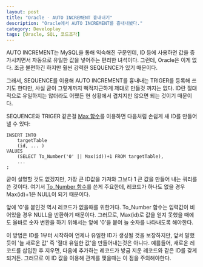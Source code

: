 ```yaml
---
layout: post
title: "Oracle - AUTO INCREMENT 흉내내기"
description: "Oracle에서 AUTO INCREMENT를 흉내내봤다."
category: Developlay
tags: [Oracle, SQL, 코드조각]
---
```


AUTO INCREMENT는 MySQL을 통해 익숙해진 구문인데, ID 등에 사용하면 값을 증가시키면서 자동으로 유일한 값을 넣어주는 편리한 녀석이다.
그런데, Oracle은 이게 없다.
조금 불편하긴 하지만 훨씬 강력한 SEQUENCE가 있기 때문이다.

그래서, SEQUENCE를 이용해 AUTO INCREMENT를 흉내내는 TRIGER를 등록해 쓰기도 한다만, 사실 굳이 그렇게까지 뻑적지근하게 제대로 만들것 까지는 없다. ID란 절대적으로 유일하지는 않더라도 어쨌든 현 상황에서 겹치지만 않으면 되는 것이기 때문이다.

SEQUENCE와 TRIGER 같은걸 [Max 함수][]를 이용하면 다음처럼 손쉽게 새 ID를 만들어 낼 수 있다:

~~~
INSERT INTO
	targetTable
	(id, ... )
VALUES
	(SELECT To_Number('0' || Max(id))+1 FROM targetTable),
	...
;
~~~

굳이 설명할 것도 없겠지만, 가장 큰 ID값을 가져와 그보다 1 큰 값을 만들어 내는 쿼리를 쓴 것이다.
여기서 [To_Number 함수][]를 쓴게 주요한데, 레코드가 하나도 없을 경우 Max(id)+1은 NULL이 되기 때문이다.

앞에 '0'을 붙인것 역시 레코드가 없을때를 위한거다.
To_Number 함수는 입력값이 비어있을 경우 NULL을 반환하기 때문이다.
그러므로, Max(id)로 값을 얻지 못했을 때에도 올바로 숫자 변환을 하기 위해서는
앞에 '0'을 붙여 늘 숫자를 나타내도록 해야한다.

이 방법은 ID를 1부터 시작하여 언제나 유일한 ID가 생성될 것을 보장하지만, 앞서 말했듯이 '늘 새로운 값' 즉 '절대 유일한 값'을 만들어내는것은 아니다.
예를들어, 새로운 레코드를 삽입한 후 지우면, 다음에 추가하는 레코드가 방금 지운 레코드와 같은 ID를 갖게 되거든.
그러므로 이 ID 값을 이용해 관계를 맺을때는 이 점을 주의해야한다.



[Max 함수]: http://download-west.oracle.com/docs/cd/B10501_01/server.920/a96540/functions70a.htm
[To_Number 함수]: http://download-west.oracle.com/docs/cd/B10501_01/server.920/a96540/functions145a.htm